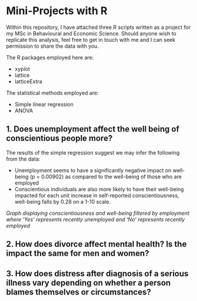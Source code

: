 # Mini-Projects with R 

Within this repository, I have attached three R scripts written as a project for my MSc in Behavioural and Economic Science. Should anyone wish to replicate this analysis, feel free to get in touch with me and I can seek permission to share the data with you. 

The R packages employed here are:
* xyplot
* lattice 
* latticeExtra

The statistical methods employed are: 
* Simple linear regression 
* ANOVA

## 1. Does unemployment affect the well being of conscientious people more? 

The results of the simple regression suggest we may infer the following from the data:
* Unemployment seems to have a significantly negative impact on well-being (p = 0.00902) as compared to the well-being of those who are employed 
* Conscientious individuals are also more likely to have their well-being impacted for each unit increase in self-reported conscientiousness, well-being falls by 0.28 on a 1-10 scale. 

[Click here to go to script]:(https://github.com/trisharjani/R_codes/blob/master/Question1.R)

*Graph displaying conscientiousness and well-being filtered by employment where 'Yes' represents recently unemployed and 'No' represents recently employed*

## 2. How does divorce affect mental health? Is the impact the same for men and women? 



## 3. How does distress after diagnosis of a serious illness vary depending on whether a person blames themselves or circumstances? 
